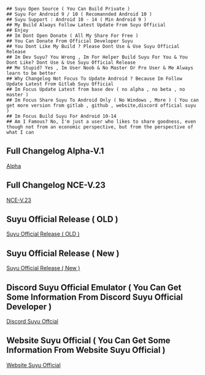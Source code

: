 ~~~
## Suyu Open Source ( You Can Build Private )
## Suyu For Android 9 / 10 ( Recomannded Android 10 )
## Suyu Support : Android 10 - 14 ( Min Android 9 )
## My Build Always Follow Latest Update From Suyu Official 
## Enjoy 
## Im Dont Open Donate ( All My Share For Free )
## You Can Donate From Official Developer Suyu
## You Dont Like My Build ? Please Dont Use & Use Suyu Official Release
## Im Dev Suyu? You Wrong , Im For Helper Build Suyu For You & You Dont Like? Dont Use & Use Suyu Official Release
## Me Stupid? Yes , Im User Noob & No Master Or Pro User & Me Always learn to be better
## Why Changelog Not Focus To Update Android ? Because Im Follow Update Latest From Gitlab Suyu Official
## Im Focus Update Latest from base dev ( no alpha , no beta , no master )
## Im Focus Share Suyu To Android Only ( No Windows , More ) ( You can get more version from gitlab , github , website,discord official suyu )
## Im Focus Build Suyu For Android 10-14 
## Am I Famous? No, I'm just a user who likes to share goodness, even though not from an economic perspective, but from the perspective of what I can

~~~

## Full Changelog Alpha-V.1 ##
[Alpha](https://github.com/XForYouX/Suyu-Android-9/releases/tag/Alpha-V.1)

## Full Changelog NCE-V.23 ##
[NCE-V.23](https://github.com/XForYouX/Suyu-Android-9/releases/tag/NCE-V.23)

## Suyu Official Release  ( OLD )
[Suyu Official Release ( OLD )](https://gitlab.com/suyu-emu/suyu-releases/-/tree/master)

## Suyu Official Release ( New )
[Suyu Official Release ( New )](https://git.suyu.dev/suyu/suyu/releases/)

## Discord Suyu Official Emulator ( You Can Get Some Information From Discord Suyu Official Developer )
[Discord Suyu Offcial](https://discord.gg/suyu)

## Website Suyu Official ( You Can Get Some Information From Website Suyu Official )
[Website Suyu Official](https://suyu.dev)
